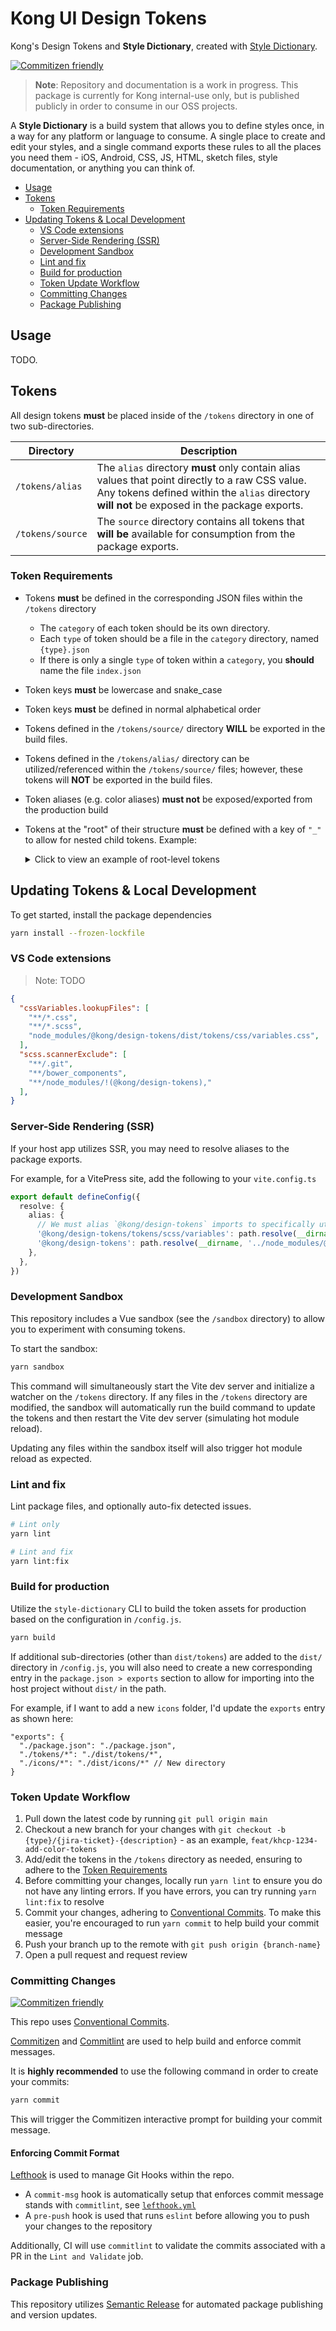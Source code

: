 # Kong UI Design Tokens

Kong's Design Tokens and **Style Dictionary**, created with [Style Dictionary](https://github.com/amzn/style-dictionary).

[![Commitizen friendly](https://img.shields.io/badge/commitizen-friendly-brightgreen.svg)](http://commitizen.github.io/cz-cli/)

> **Note**: Repository and documentation is a work in progress. This package is currently for Kong internal-use only, but is published publicly in order to consume in our OSS projects.

A **Style Dictionary** is a build system that allows you to define styles once, in a way for any platform or language to consume. A single place to create and edit your styles, and a single command exports these rules to all the places you need them - iOS, Android, CSS, JS, HTML, sketch files, style documentation, or anything you can think of.

- [Usage](#usage)
- [Tokens](#tokens)
  - [Token Requirements](#token-requirements)
- [Updating Tokens \& Local Development](#updating-tokens--local-development)
  - [VS Code extensions](#vs-code-extensions)
  - [Server-Side Rendering (SSR)](#server-side-rendering-ssr)
  - [Development Sandbox](#development-sandbox)
  - [Lint and fix](#lint-and-fix)
  - [Build for production](#build-for-production)
  - [Token Update Workflow](#token-update-workflow)
  - [Committing Changes](#committing-changes)
  - [Package Publishing](#package-publishing)

## Usage

TODO.

## Tokens

All design tokens **must** be placed inside of the `/tokens` directory in one of two sub-directories.

Directory | Description
---------|----------
`/tokens/alias` | The `alias` directory **must** only contain alias values that point directly to a raw CSS value. Any tokens defined within the `alias` directory **will not** be exposed in the package exports.
`/tokens/source` | The `source` directory contains all tokens that **will be** available for consumption from the package exports.

### Token Requirements

- Tokens **must** be defined in the corresponding JSON files within the `/tokens` directory
  - The `category` of each token should be its own directory.
  - Each `type` of token should be a file in the `category` directory, named `{type}.json`
  - If there is only a single `type` of token within a `category`, you **should** name the file `index.json`
- Token keys **must** be lowercase and snake_case
- Token keys **must** be defined in normal alphabetical order
- Tokens defined in the `/tokens/source/` directory **WILL** be exported in the build files.
- Tokens defined in the `/tokens/alias/` directory can be utilized/referenced within the `/tokens/source/` files; however, these tokens will **NOT** be exported in the build files.
- Token aliases (e.g. color aliases) **must not** be exposed/exported from the production build
- Tokens at the "root" of their structure **must** be defined with a key of `"_"` to allow for nested child tokens. Example:

    <details>

    <summary>Click to view an example of root-level tokens</summary>

    ```json
    {
      "color": {
        "text": {
          "_": {
            "comment": "blue-100",
            "value": "{color.alias.blue.100}"
          },
          "neutral": {
            "_": {
              "comment": "gray-100",
              "value": "{color.alias.gray.60}"
            },
            "strong": {
              "comment": "gray-70",
              "value": "{color.alias.gray.70}"
            }
          }
        }
      }
    }
    ```

    ```css
    /* Output */
    --kui-color-text: #000933;
    --kui-color-text-neutral: #6c7489;
    --kui-color-text-neutral-strong: #52596e;
    ```

    </details>

## Updating Tokens & Local Development

To get started, install the package dependencies

```sh
yarn install --frozen-lockfile
```

### VS Code extensions

> Note: TODO

```json
{
  "cssVariables.lookupFiles": [
    "**/*.css",
    "**/*.scss",
    "node_modules/@kong/design-tokens/dist/tokens/css/variables.css",
  ],
  "scss.scannerExclude": [
    "**/.git",
    "**/bower_components",
    "**/node_modules/!(@kong/design-tokens),"
  ],
}
```

### Server-Side Rendering (SSR)

If your host app utilizes SSR, you may need to resolve aliases to the package exports.

For example, for a VitePress site, add the following to your `vite.config.ts`

```ts
export default defineConfig({
  resolve: {
    alias: {
      // We must alias `@kong/design-tokens` imports to specifically utilize the esm build
      '@kong/design-tokens/tokens/scss/variables': path.resolve(__dirname, '../node_modules/@kong/design-tokens/dist/tokens/scss/variables.scss'),
      '@kong/design-tokens': path.resolve(__dirname, '../node_modules/@kong/design-tokens/dist/tokens/js/'),
    },
  },
})

```

### Development Sandbox

This repository includes a Vue sandbox (see the `/sandbox` directory) to allow you to experiment with consuming tokens.

To start the sandbox:

```sh
yarn sandbox
```

This command will simultaneously start the Vite dev server and initialize a watcher on the `/tokens` directory. If any files in the `/tokens` directory are modified, the sandbox will automatically run the build command to update the tokens and then restart the Vite dev server (simulating hot module reload).

Updating any files within the sandbox itself will also trigger hot module reload as expected.

### Lint and fix

Lint package files, and optionally auto-fix detected issues.

```sh
# Lint only
yarn lint

# Lint and fix
yarn lint:fix
```

### Build for production

Utilize the `style-dictionary` CLI to build the token assets for production based on the configuration in `/config.js`.

```sh
yarn build
```

If additional sub-directories (other than `dist/tokens`) are added to the `dist/` directory in `/config.js`, you will also need to create a new corresponding entry in the `package.json > exports` section to allow for importing into the host project without `dist/` in the path.

For example, if I want to add a new `icons` folder, I'd update the `exports` entry as shown here:

```jsonc
"exports": {
  "./package.json": "./package.json",
  "./tokens/*": "./dist/tokens/*",
  "./icons/*": "./dist/icons/*" // New directory
}
```

### Token Update Workflow

1. Pull down the latest code by running `git pull origin main`
2. Checkout a new branch for your changes with `git checkout -b {type}/{jira-ticket}-{description}` - as an example, `feat/khcp-1234-add-color-tokens`
3. Add/edit the tokens in the `/tokens` directory as needed, ensuring to adhere to the [Token Requirements](#token-requirements)
4. Before committing your changes, locally run `yarn lint` to ensure you do not have any linting errors. If you have errors, you can try running `yarn lint:fix` to resolve
5. Commit your changes, adhering to [Conventional Commits](#committing-changes). To make this easier, you're encouraged to run `yarn commit` to help build your commit message
6. Push your branch up to the remote with `git push origin {branch-name}`
7. Open a pull request and request review

### Committing Changes

[![Commitizen friendly](https://img.shields.io/badge/commitizen-friendly-brightgreen.svg)](http://commitizen.github.io/cz-cli/)

This repo uses [Conventional Commits](https://www.conventionalcommits.org/en/v1.0.0/).

[Commitizen](https://github.com/commitizen/cz-cli) and [Commitlint](https://github.com/conventional-changelog/commitlint) are used to help build and enforce commit messages.

It is **highly recommended** to use the following command in order to create your commits:

```sh
yarn commit
```

This will trigger the Commitizen interactive prompt for building your commit message.

#### Enforcing Commit Format

[Lefthook](https://github.com/evilmartians/lefthook) is used to manage Git Hooks within the repo.

- A `commit-msg` hook is automatically setup that enforces commit message stands with `commitlint`, see [`lefthook.yml`](./lefthook.yaml)
- A `pre-push` hook is used that runs `eslint` before allowing you to push your changes to the repository

Additionally, CI will use `commitlint` to validate the commits associated with a PR in the `Lint and Validate` job.

### Package Publishing

This repository utilizes [Semantic Release](https://github.com/semantic-release/semantic-release) for automated package publishing and version updates.
